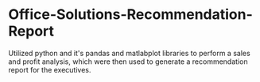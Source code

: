 # Office-Solutions-Recommendation-Report
Utilized python and it's pandas and matlabplot libraries to perform a sales and profit analysis, which were then used to generate a recommendation report for the executives.
